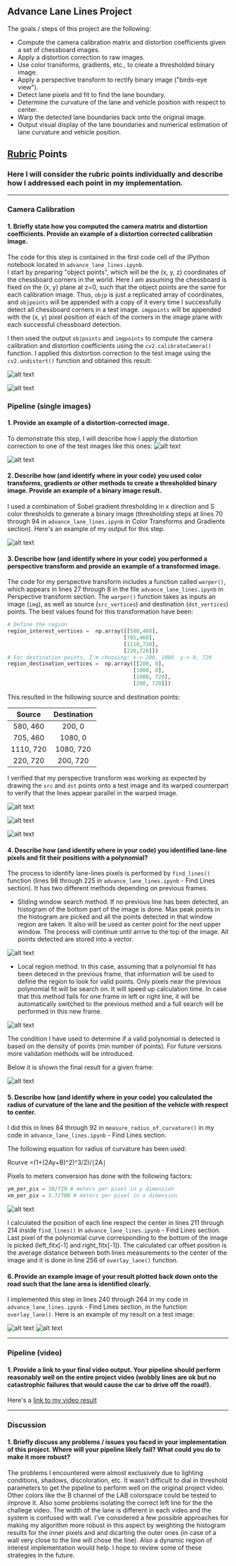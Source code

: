 ## Advance Lane Lines Project

The goals / steps of this project are the following:

* Compute the camera calibration matrix and distortion coefficients given a set of chessboard images.
* Apply a distortion correction to raw images.
* Use color transforms, gradients, etc., to create a thresholded binary image.
* Apply a perspective transform to rectify binary image ("birds-eye view").
* Detect lane pixels and fit to find the lane boundary.
* Determine the curvature of the lane and vehicle position with respect to center.
* Warp the detected lane boundaries back onto the original image.
* Output visual display of the lane boundaries and numerical estimation of lane curvature and vehicle position.

[//]: # (Image References)

[image1]: ./img/undistorted.png "Undistorted"
[image2]: ./img/undistorted2.png "Undistorted"
[image3]: ./img/undistorted_img.png "Road Transformed"
[image4]: ./img/undistorted_img2.png "Road Transformed"
[image5]: ./img/thresholding.png "Thresholding process"
[image6]: ./img/perspective1.png "Region of interest"
[image7]: ./img/perspective2.png "Transformed image to birds-eye view"
[image8]: ./img/perspective3.png "Binary transforemed image"
[image9]: ./img/warped_straight_lines.jpg "Warp Example"
[image10]: ./img/find_line.png "Find lines"
[image11]: ./img/curvature.jpg "Radius curvature calculation"
[image12]: ./img/str_lane.png "Lane overlay example in a straight"
[image13]: ./img/corner_lane.png "Lane overlay example in a corner"
[image14]: ./img/sliding_window.png "Lane overlay example in a corner"
[image15]: ./img/region.png "Lane overlay example in a corner"

[video1]: ./project_video.mp4 "Video"

## [Rubric](https://review.udacity.com/#!/rubrics/571/view) Points

### Here I will consider the rubric points individually and describe how I addressed each point in my implementation.  

---

### Camera Calibration

#### 1. Briefly state how you computed the camera matrix and distortion coefficients. Provide an example of a distortion corrected calibration image.

The code for this step is contained in the first code cell of the IPython notebook located in `advance_lane_lines.ipynb`.  
I start by preparing "object points", which will be the (x, y, z) coordinates of the chessboard corners in the world. Here I am assuming the chessboard is fixed on the (x, y) plane at z=0, such that the object points are the same for each calibration image.  Thus, `objp` is just a replicated array of coordinates, and `objpoints` will be appended with a copy of it every time I successfully detect all chessboard corners in a test image.  `imgpoints` will be appended with the (x, y) pixel position of each of the corners in the image plane with each successful chessboard detection.  

I then used the output `objpoints` and `imgpoints` to compute the camera calibration and distortion coefficients using the `cv2.calibrateCamera()` function.  I applied this distortion correction to the test image using the `cv2.undistort()` function and obtained this result: 

![alt text][image1]

![alt text][image2]

### Pipeline (single images)

#### 1. Provide an example of a distortion-corrected image.

To demonstrate this step, I will describe how I apply the distortion correction to one of the test images like this ones:
![alt text][image3]

![alt text][image4]

#### 2. Describe how (and identify where in your code) you used color transforms, gradients or other methods to create a thresholded binary image.  Provide an example of a binary image result.

I used a combination of Sobel gradient thresholding in x direction and S color thresholds to generate a binary image (thresholding steps at lines 70 through 94 in `advance_lane_lines.ipynb` in Color Transforms and Gradients section).  Here's an example of my output for this step.  

![alt text][image5]

#### 3. Describe how (and identify where in your code) you performed a perspective transform and provide an example of a transformed image.

The code for my perspective transform includes a function called `warper()`, which appears in lines 27 through 8 in the file `advance_lane_lines.ipynb` in Perspective transform section.  The `warper()` function takes as inputs an image (`img`), as well as source (`src_vertices`) and destination (`dst_vertices`) points.  The best values found for this transformation have been:


```python
# Define the region
region_interest_vertices =  np.array([[580,460],
                                     [705,460],
                                     [1110,720],
                                     [220,720]])
# For destination points, I'm choosing: x-> 200, 1080  y-> 0, 720
region_destination_vertices =  np.array([[200, 0],
                                        [1080, 0], 
                                        [1080, 720], 
                                        [200, 720]])
```

This resulted in the following source and destination points:

| Source        | Destination   | 
|:-------------:|:-------------:| 
| 580, 460      | 200, 0        | 
| 705, 460      | 1080, 0       |
| 1110, 720     | 1080, 720     |
| 220, 720      | 200, 720      |

I verified that my perspective transform was working as expected by drawing the `src` and `dst` points onto a test image and its warped counterpart to verify that the lines appear parallel in the warped image.

![alt text][image6]

![alt text][image7]

![alt text][image8]

#### 4. Describe how (and identify where in your code) you identified lane-line pixels and fit their positions with a polynomial?

The process to identify lane-lines pixels is performed by `find_lines()` function (lines 98 through 225 in `advance_lane_lines.ipynb` - Find Lines section). It has two different methods depending on previous frames.

* Sliding window search method. If no previous line has been detected, an histogram of the bottom part of the image is done. Max peak points in the histogram are picked and all the points detected in that window region are taken. It also will be used as center point for the next upper window. The process will continue until arrive to the top of the image. All points detected are stored into a vector.  

![alt text][image14]
        
* Local region method. In this case, assuming that a polynomial fit has been deteced in the previous frame, that information will be used to define the region to look for valid points. Only pixels near the previous polynomial fit will be search on. It will speed up calculation time. In case that this method fails for one frame in left or right line, it will be automatically switched to the previous method and a full search will be performed in this new frame.

![alt text][image15]

The condition I have used to determine if a valid polynomial is detected is based on the density of points (min number of points). For future versions more validation methods will be introduced.
    
Below it is shown the final result for a given frame:
    
![alt text][image10]    
    


#### 5. Describe how (and identify where in your code) you calculated the radius of curvature of the lane and the position of the vehicle with respect to center.

I did this in lines 84 through 92 in `measure_radius_of_curvature()` in my code in `advance_lane_lines.ipynb` - Find Lines section. 

The following equation for radius of curvature has been used:

Rcurve =(1+(2Ay+B)^2)^3/2)/∣2A∣

Pixels to meters conversion has done with the following factors:
```python
ym_per_pix = 30/720 # meters per pixel in y dimension
xm_per_pix = 3.7/700 # meters per pixel in x dimension
```
![alt text][image11] 

I calculated the position of each line respect the center in lines 211 through 214 inside `find_lines()` in `advance_lane_lines.ipynb` - Find Lines section. Last pixel of the polynomial curve corresponding to the bottom of the image is picked (left_fitx[-1] and right_fitx[-1]). The calculated car offset position is the average distance between both lines measurements to the center of the image and it is done in line 256 of `overlay_lane()` function. 


#### 6. Provide an example image of your result plotted back down onto the road such that the lane area is identified clearly.

I implemented this step in lines 240 through 264 in my code in `advance_lane_lines.ipynb` - Find Lines section, in the function `overlay_lane()`.  Here is an example of my result on a test image:

![alt text][image12]
![alt text][image13]

---

### Pipeline (video)

#### 1. Provide a link to your final video output.  Your pipeline should perform reasonably well on the entire project video (wobbly lines are ok but no catastrophic failures that would cause the car to drive off the road!).

Here's a [link to my video result](./output_videos/project_video.mp4)

---

### Discussion

#### 1. Briefly discuss any problems / issues you faced in your implementation of this project.  Where will your pipeline likely fail?  What could you do to make it more robust?
The problems I encountered were almost exclusively due to lighting conditions, shadows, discoloration, etc. It wasn't difficult to dial in threshold parameters to get the pipeline to perform well on the original project video. Other colors like the B channel of the LAB colorspace could be tested to improve it.
Also some problems isolating the correct left line for the the challege video.
The width of the lane is different in each video and the system is confused with wall. I've considered a few possible approaches for making my algorithm more robust in this aspect by weighting the histogram results for the inner pixels and and dicarting the outer ones (in case of a wall very close to the line will chose the line). Also a dynamic region of interest implementation would help.
I hope to review some of these strategies in the future.